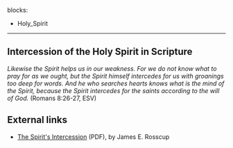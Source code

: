 blocks:
- Holy_Spirit
---
## Intercession of the Holy Spirit in Scripture

*Likewise the Spirit helps us in our weakness. For we do not know what to pray for as we ought, but the Spirit himself intercedes for us with groanings too deep for words. And he who searches hearts knows what is the mind of the Spirit, because the Spirit intercedes for the saints according to the will of God.*
(Romans 8:26-27, ESV)
## External links

-   [The Spirit's Intercession](http://www.tms.edu/tmsj/tmsj10i.pdf)
    (PDF), by James E. Rosscup



